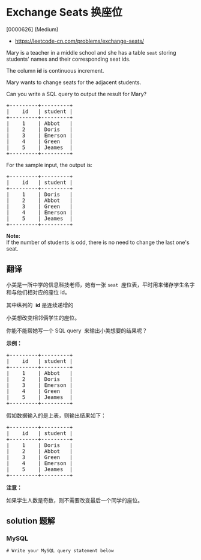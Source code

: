 # Exchange Seats 换座位

[0000626] (Medium)

- https://leetcode-cn.com/problems/exchange-seats/

Mary is a teacher in a middle school and she has a table `seat` storing students' names and their corresponding seat ids.

The column **id** is continuous increment.

Mary wants to change seats for the adjacent students.

Can you write a SQL query to output the result for Mary?

<pre>+---------+---------+
|    id   | student |
+---------+---------+
|    1    | Abbot   |
|    2    | Doris   |
|    3    | Emerson |
|    4    | Green   |
|    5    | Jeames  |
+---------+---------+
</pre>

For the sample input, the output is:

<pre>+---------+---------+
|    id   | student |
+---------+---------+
|    1    | Doris   |
|    2    | Abbot   |
|    3    | Green   |
|    4    | Emerson |
|    5    | Jeames  |
+---------+---------+
</pre>

**Note:**  
If the number of students is odd, there is no need to change the last one's seat.

## 翻译

小美是一所中学的信息科技老师，她有一张 `seat`  座位表，平时用来储存学生名字和与他们相对应的座位 id。

其中纵列的  **id** 是连续递增的

小美想改变相邻俩学生的座位。

你能不能帮她写一个 SQL query  来输出小美想要的结果呢？

**示例：**

<pre>+---------+---------+
|    id   | student |
+---------+---------+
|    1    | Abbot   |
|    2    | Doris   |
|    3    | Emerson |
|    4    | Green   |
|    5    | Jeames  |
+---------+---------+
</pre>

假如数据输入的是上表，则输出结果如下：

<pre>+---------+---------+
|    id   | student |
+---------+---------+
|    1    | Doris   |
|    2    | Abbot   |
|    3    | Green   |
|    4    | Emerson |
|    5    | Jeames  |
+---------+---------+</pre>

**注意：**

如果学生人数是奇数，则不需要改变最后一个同学的座位。

## solution 题解

### MySQL

```mysql
# Write your MySQL query statement below

```
